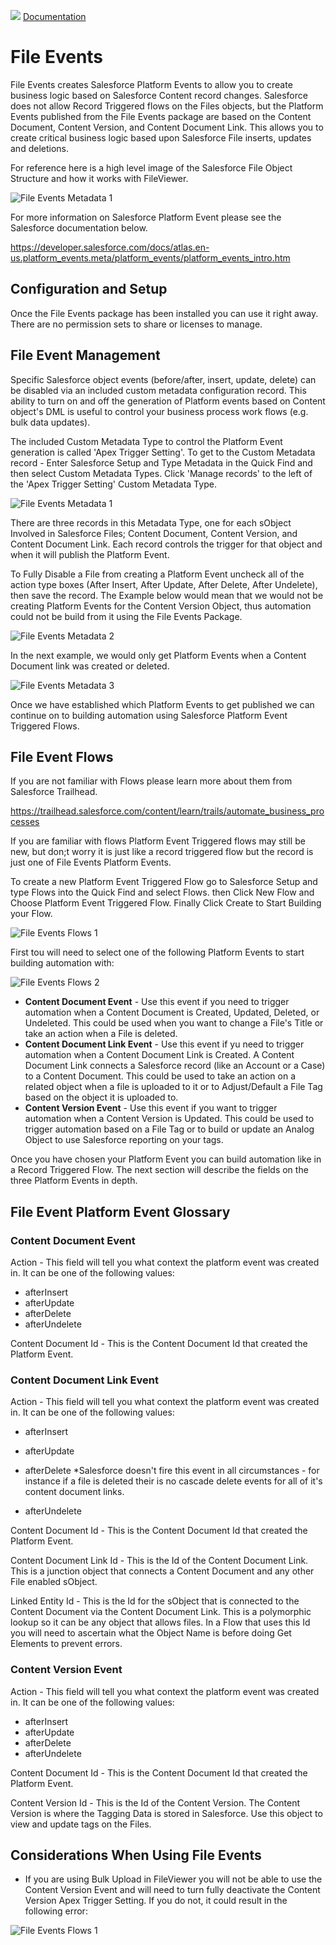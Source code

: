 ![](./quickStartImages/fileviewer.png)
[Documentation](index.md)

# File Events

File Events creates Salesforce Platform Events to allow you to create business logic based on Salesforce Content record changes. Salesforce does not allow Record Triggered flows on the Files objects, but the Platform Events published from the File Events package are based on the Content Document, Content Version, and Content Document Link. This allows you to create critical business logic based upon Salesforce File inserts, updates and deletions.


For reference here is a high level image of the Salesforce File Object Structure and how it works with FileViewer.

![File Events Metadata 1](images/fileevents-salesforce-file-structure.png)

For more information on Salesforce Platform Event please see the Salesforce documentation below.

https://developer.salesforce.com/docs/atlas.en-us.platform_events.meta/platform_events/platform_events_intro.htm

## Configuration and Setup

Once the File Events package has been installed you can use it right away. There are no permission sets to share or licenses to manage. 

## File Event Management

Specific Salesforce object events (before/after, insert, update, delete) can be disabled via an included custom metadata configuration record. This ability to turn on and off the generation of Platform events based on Content object's DML is useful to control your business process work flows (e.g. bulk data updates).


The included Custom Metadata Type to control the Platform Event generation is called 'Apex Trigger Setting'. To get to the Custom Metadata record - Enter Salesforce Setup and Type Metadata in the Quick Find and then select Custom Metadata Types. Click 'Manage records' to the left of the 'Apex Trigger Setting' Custom Metadata Type.


![File Events Metadata 1](images/fileevents-fem-metadata1.png)

There are three records in this Metadata Type, one for each sObject Involved in Salesforce Files; Content Document, Content Version, and Content Document Link. Each record controls the trigger for that object and when it will publish the Platform Event. 

To Fully Disable a File from creating a Platform Event uncheck all of the action type boxes (After Insert, After Update, After Delete, After Undelete), then save the record. The Example below would mean that we would not be creating Platform Events for the Content Version Object, thus automation could not be build from it using the File Events Package.

![File Events Metadata 2](images/fileevents-fem-metadata2.png)

In the next example, we would only get Platform Events when a Content Document link was created or deleted.

![File Events Metadata 3](images/fileevents-fem-metadata3.png)

Once we have established which Platform Events to get published we can continue on to building automation using Salesforce Platform Event Triggered Flows.


## File Event Flows

If you are not familiar with Flows please learn more about them from Salesforce Trailhead.

https://trailhead.salesforce.com/content/learn/trails/automate_business_processes

If you are familiar with flows Platform Event Triggered flows may still be new, but don;t worry it is just like a record triggered flow but the record is just one of File Events Platform Events.

To create a new Platform Event Triggered Flow go to Salesforce Setup and type Flows into the Quick Find and select Flows. then Click New Flow and Choose Platform Event Triggered Flow. Finally Click Create to Start Building your Flow.

![File Events  Flows 1](images/fileevents-fef-flows1.png)

First tou will need to select one of the following Platform Events to start building automation with:

![File Events  Flows 2](images/fileevents-fef-flows2.png)

- **Content Document Event** - Use this event if you need to trigger automation when a Content Document is Created, Updated, Deleted, or Undeleted. This could be used when you want to change a File's Title or take an action when a File is deleted.
- **Content Document Link Event** - Use this event if yu need to trigger automation when a Content Document Link is Created. A Content Document Link connects a Salesforce record (like an Account or a Case) to a Content Document. This could be used to take an action on a related object when a file is uploaded to it or to Adjust/Default a File Tag based on the object it is uploaded to.
- **Content Version Event** - Use this event if you want to trigger automation when a Content Version is Updated. This could be used to trigger automation based on a File Tag or to build or update an Analog Object to use Salesforce reporting on your tags.

Once you have chosen your Platform Event you can build automation like in a Record Triggered Flow. The next section will describe the fields on the three Platform Events in depth.

## File Event Platform Event Glossary

### Content Document Event

Action - This field will tell you what context the platform event was created in. It can be one of the following values:

- afterInsert
- afterUpdate 
- afterDelete
- afterUndelete

Content Document Id - This is the Content Document Id that created the Platform Event.

### Content Document Link Event

Action - This field will tell you what context the platform event was created in. It can be one of the following values:

- afterInsert
- afterUpdate 
- afterDelete *Salesforce doesn't fire this event in all circumstances - for instance if a file is deleted their is no cascade delete events for all of it's content document links.

- afterUndelete

Content Document Id - This is the Content Document Id that created the Platform Event. 

Content Document Link Id - This is the Id of the Content Document Link. This is a junction object that connects a Content Document and any other File enabled sObject.

Linked Entity Id - This is the Id for the sObject that is connected to the Content Document via the Content Document Link. This is a polymorphic lookup so it can be any object that allows files. In a Flow that uses this Id you will need to ascertain what the Object Name is before doing Get Elements to prevent errors.

### Content Version Event

Action - This field will tell you what context the platform event was created in. It can be one of the following values:

- afterInsert
- afterUpdate 
- afterDelete
- afterUndelete

Content Document Id - This is the Content Document Id that created the Platform Event.

Content Version Id - This is the Id of the Content Version. The Content Version is where the Tagging Data is stored in Salesforce. Use this object to view and update tags on the Files.

## Considerations When Using File Events

- If you are using Bulk Upload in FileViewer you will not be able to use the Content Version Event and will need to turn fully deactivate the Content Version Apex Trigger Setting. If you do not, it could result in the following error:

![File Events  Flows 1](images/fileevents-considerations1.png)